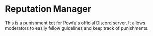 # Reputation Manager

This is a punishment bot for [Powfu's](https://discord.gg/Powfu) official Discord server. It allows moderators to easily follow guidelines and keep track of punishments.
